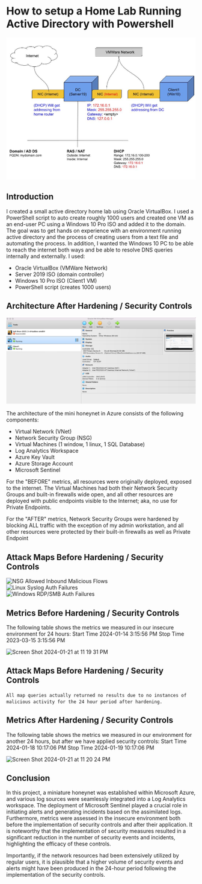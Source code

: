 # How to setup a Home Lab Running Active Directory with Powershell
![Home Lab](https://github.com/alfonsonyc2005/Active_DirectoryLab/blob/main/ADtopology.jpg?raw=true)

## Introduction

I created a small active directory home lab using Oracle VirtualBox.  I used a PowerShell script to auto create roughly 1000 users and created one VM as an end-user PC using a Windows 10 Pro ISO and added it to the domain.  The goal was to get hands on experience with an environment running active directory and the process of creating users from a text file and automating the process.  In addition, I wanted the Windows 10 PC to be able to reach the internet both ways and be able to resolve DNS queries internally and externally.  I used:

- Oracle VirtualBox (VMWare Network)
- Server 2019 ISO (domain controller)
- Windows 10 Pro ISO (Client1 VM)
- PowerShell script (creates 1000 users)


## Architecture After Hardening / Security Controls
![DC / PC ](https://github.com/alfonsonyc2005/Active_DirectoryLab/blob/main/VMManager.png?raw=true)

The architecture of the mini honeynet in Azure consists of the following components:

- Virtual Network (VNet)
- Network Security Group (NSG)
- Virtual Machines (1 window, 1 linux, 1 SQL Database)
- Log Analytics Workspace
- Azure Key Vault
- Azure Storage Account
- Microsoft Sentinel

For the "BEFORE" metrics, all resources were originally deployed, exposed to the internet. The Virtual Machines had both their Network Security Groups and built-in firewalls wide open, and all other resources are deployed with public endpoints visible to the Internet; aka, no use for Private Endpoints.

For the "AFTER" metrics, Network Security Groups were hardened by blocking ALL traffic with the exception of my admin workstation, and all other resources were protected by their built-in firewalls as well as Private Endpoint

## Attack Maps Before Hardening / Security Controls
![NSG Allowed Inbound Malicious Flows](https://imgur.com/0S5lz3e.png)<br>
![Linux Syslog Auth Failures](https://imgur.com/SyLMQ8o.png)<br>
![Windows RDP/SMB Auth Failures](https://imgur.com/kPuWG6i.png)<br>

## Metrics Before Hardening / Security Controls

The following table shows the metrics we measured in our insecure environment for 24 hours:
Start Time 2024-01-14 3:15:56 PM
Stop Time 2023-03-15 3:15:56 PM

![Screen Shot 2024-01-21 at 11 19 31 PM](https://github.com/alfonsonyc2005/Azure-SOC/assets/141835414/ac205dda-ee70-4cc3-90cd-46d1b35859a4)

## Attack Maps Before Hardening / Security Controls

```All map queries actually returned no results due to no instances of malicious activity for the 24 hour period after hardening.```

## Metrics After Hardening / Security Controls

The following table shows the metrics we measured in our environment for another 24 hours, but after we have applied security controls:
Start Time 2024-01-18 10:17:06 PM
Stop Time	2024-01-19 10:17:06 PM

![Screen Shot 2024-01-21 at 11 20 24 PM](https://github.com/alfonsonyc2005/Azure-SOC/assets/141835414/3a4f9caa-2bb9-4119-8cee-f902a406a63a)

## Conclusion

In this project, a miniature honeynet was established within Microsoft Azure, and various log sources were seamlessly integrated into a Log Analytics workspace. The deployment of Microsoft Sentinel played a crucial role in initiating alerts and generating incidents based on the assimilated logs. Furthermore, metrics were assessed in the insecure environment both before the implementation of security controls and after their application. It is noteworthy that the implementation of security measures resulted in a significant reduction in the number of security events and incidents, highlighting the efficacy of these controls.

Importantly, if the network resources had been extensively utilized by regular users, it is plausible that a higher volume of security events and alerts might have been produced in the 24-hour period following the implementation of the security controls.

